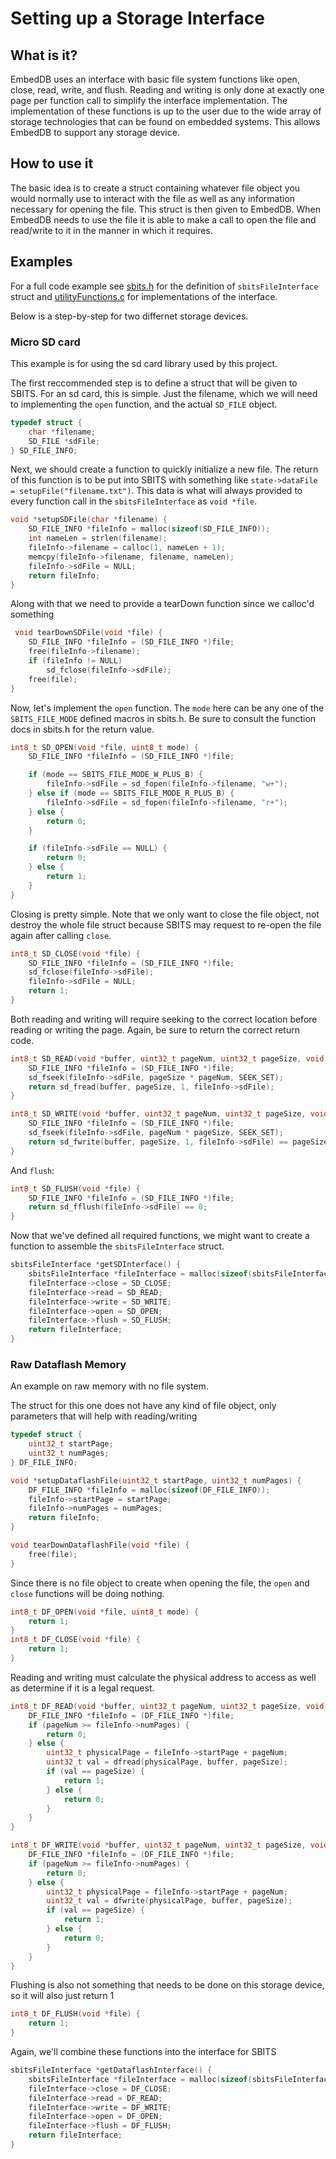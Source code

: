 # Setting up a Storage Interface

## What is it?

EmbedDB uses an interface with basic file system functions like open, close, read, write, and flush. Reading and writing is only done at exactly one page per function call to simplify the interface implementation. The implementation of these functions is up to the user due to the wide array of storage technologies that can be found on embedded systems. This allows EmbedDB to support any storage device.

## How to use it

The basic idea is to create a struct containing whatever file object you would normally use to interact with the file as well as any information necessary for opening the file. This struct is then given to EmbedDB. When EmbedDB needs to use the file it is able to make a call to open the file and read/write to it in the manner in which it requires.

## Examples

For a full code example see [sbits.h](../src/sbits/sbits.h) for the definition of `sbitsFileInterface` struct and [utilityFunctions.c](../src/sbits/utilityFunctions.c) for implementations of the interface.

Below is a step-by-step for two differnet storage devices.

### Micro SD card

This example is for using the sd card library used by this project.

The first reccommended step is to define a struct that will be given to SBITS. For an sd card, this is simple. Just the filename, which we will need to implementing the `open` function, and the actual `SD_FILE` object.

```c
typedef struct {
    char *filename;
    SD_FILE *sdFile;
} SD_FILE_INFO;
```

Next, we should create a function to quickly initialize a new file. The return of this function is to be put into SBITS with something like `state->dataFile = setupFile("filename.txt")`. This data is what will always provided to every function call in the `sbitsFileInterface` as `void *file`.

```c
void *setupSDFile(char *filename) {
    SD_FILE_INFO *fileInfo = malloc(sizeof(SD_FILE_INFO));
    int nameLen = strlen(filename);
    fileInfo->filename = calloc(1, nameLen + 1);
    memcpy(fileInfo->filename, filename, nameLen);
    fileInfo->sdFile = NULL;
    return fileInfo;
}
```

Along with that we need to provide a tearDown function since we calloc'd something

```c
 void tearDownSDFile(void *file) {
    SD_FILE_INFO *fileInfo = (SD_FILE_INFO *)file;
    free(fileInfo->filename);
    if (fileInfo != NULL)
        sd_fclose(fileInfo->sdFile);
    free(file);
}
```

Now, let's implement the `open` function. The `mode` here can be any one of the `SBITS_FILE_MODE` defined macros in sbits.h. Be sure to consult the function docs in sbits.h for the return value.

```c
int8_t SD_OPEN(void *file, uint8_t mode) {
    SD_FILE_INFO *fileInfo = (SD_FILE_INFO *)file;

    if (mode == SBITS_FILE_MODE_W_PLUS_B) {
        fileInfo->sdFile = sd_fopen(fileInfo->filename, "w+");
    } else if (mode == SBITS_FILE_MODE_R_PLUS_B) {
        fileInfo->sdFile = sd_fopen(fileInfo->filename, "r+");
    } else {
        return 0;
    }

    if (fileInfo->sdFile == NULL) {
        return 0;
    } else {
        return 1;
    }
}
```

Closing is pretty simple. Note that we only want to close the file object, not destroy the whole file struct because SBITS may request to re-open the file again after calling `close`.

```c
int8_t SD_CLOSE(void *file) {
    SD_FILE_INFO *fileInfo = (SD_FILE_INFO *)file;
    sd_fclose(fileInfo->sdFile);
    fileInfo->sdFile = NULL;
    return 1;
}
```

Both reading and writing will require seeking to the correct location before reading or writing the page. Again, be sure to return the correct return code.

```c
int8_t SD_READ(void *buffer, uint32_t pageNum, uint32_t pageSize, void *file) {
    SD_FILE_INFO *fileInfo = (SD_FILE_INFO *)file;
    sd_fseek(fileInfo->sdFile, pageSize * pageNum, SEEK_SET);
    return sd_fread(buffer, pageSize, 1, fileInfo->sdFile);
}

int8_t SD_WRITE(void *buffer, uint32_t pageNum, uint32_t pageSize, void *file) {
    SD_FILE_INFO *fileInfo = (SD_FILE_INFO *)file;
    sd_fseek(fileInfo->sdFile, pageNum * pageSize, SEEK_SET);
    return sd_fwrite(buffer, pageSize, 1, fileInfo->sdFile) == pageSize;
}
```

And `flush`:

```c
int8_t SD_FLUSH(void *file) {
    SD_FILE_INFO *fileInfo = (SD_FILE_INFO *)file;
    return sd_fflush(fileInfo->sdFile) == 0;
}
```

Now that we've defined all required functions, we might want to create a function to assemble the `sbitsFileInterface` struct.

```c
sbitsFileInterface *getSDInterface() {
    sbitsFileInterface *fileInterface = malloc(sizeof(sbitsFileInterface));
    fileInterface->close = SD_CLOSE;
    fileInterface->read = SD_READ;
    fileInterface->write = SD_WRITE;
    fileInterface->open = SD_OPEN;
    fileInterface->flush = SD_FLUSH;
    return fileInterface;
}
```

### Raw Dataflash Memory

An example on raw memory with no file system.

The struct for this one does not have any kind of file object, only parameters that will help with reading/writing

```c
typedef struct {
    uint32_t startPage;
    uint32_t numPages;
} DF_FILE_INFO;

void *setupDataflashFile(uint32_t startPage, uint32_t numPages) {
    DF_FILE_INFO *fileInfo = malloc(sizeof(DF_FILE_INFO));
    fileInfo->startPage = startPage;
    fileInfo->numPages = numPages;
    return fileInfo;
}

void tearDownDataflashFile(void *file) {
    free(file);
}
```

Since there is no file object to create when opening the file, the `open` and `close` functions will be doing nothing.

```c
int8_t DF_OPEN(void *file, uint8_t mode) {
    return 1;
}
int8_t DF_CLOSE(void *file) {
    return 1;
}
```

Reading and writing must calculate the physical address to access as well as determine if it is a legal request.

```c
int8_t DF_READ(void *buffer, uint32_t pageNum, uint32_t pageSize, void *file) {
    DF_FILE_INFO *fileInfo = (DF_FILE_INFO *)file;
    if (pageNum >= fileInfo->numPages) {
        return 0;
    } else {
        uint32_t physicalPage = fileInfo->startPage + pageNum;
        uint32_t val = dfread(physicalPage, buffer, pageSize);
        if (val == pageSize) {
            return 1;
        } else {
            return 0;
        }
    }
}

int8_t DF_WRITE(void *buffer, uint32_t pageNum, uint32_t pageSize, void *file) {
    DF_FILE_INFO *fileInfo = (DF_FILE_INFO *)file;
    if (pageNum >= fileInfo->numPages) {
        return 0;
    } else {
        uint32_t physicalPage = fileInfo->startPage + pageNum;
        uint32_t val = dfwrite(physicalPage, buffer, pageSize);
        if (val == pageSize) {
            return 1;
        } else {
            return 0;
        }
    }
}
```

Flushing is also not something that needs to be done on this storage device, so it will also just return 1

```c
int8_t DF_FLUSH(void *file) {
    return 1;
}
```

Again, we'll combine these functions into the interface for SBITS

```c
sbitsFileInterface *getDataflashInterface() {
    sbitsFileInterface *fileInterface = malloc(sizeof(sbitsFileInterface));
    fileInterface->close = DF_CLOSE;
    fileInterface->read = DF_READ;
    fileInterface->write = DF_WRITE;
    fileInterface->open = DF_OPEN;
    fileInterface->flush = DF_FLUSH;
    return fileInterface;
}
```
